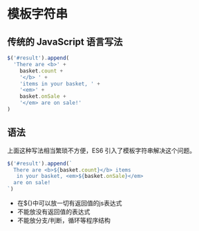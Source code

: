 # 模板字符串

## 传统的 JavaScript 语言写法

```js
$('#result').append(
  'There are <b>' +
    basket.count +
    '</b> ' +
    'items in your basket, ' +
    '<em>' +
    basket.onSale +
    '</em> are on sale!'
)
```

## 语法

上面这种写法相当繁琐不方便，ES6 引入了模板字符串解决这个问题。

```js
$('#result').append(`
  There are <b>${basket.count}</b> items
   in your basket, <em>${basket.onSale}</em>
  are on sale!
`)
```
+ 在${}中可以放一切有返回值的js表达式
+ 不能放没有返回值的表达式
+ 不能放分支/判断，循环等程序结构